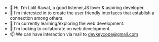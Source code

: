 - 👋 Hi, I’m Lalit Rawat, a good listener,JS lover & aspiring developer.
- 👀 I’m interested in to create the user friendly interfaces that establish a connection among others.
- 🌱 I’m currently learning/exploring the web development.
- 💞️ I’m looking to collaborate on web development.
- 📫 We can have interaction via mail to devkeycode@gmail.com

<!---
devkeycode/devkeycode is a ✨ special ✨ repository because its `README.md` (this file) appears on your GitHub profile.
You can click the Preview link to take a look at your changes.
--->
